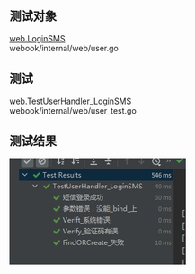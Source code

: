 ## 测试对象  
[web.LoginSMS](C:\Users\Administrator\Desktop\JGEBCamp\webook\internal\web\user.go)  
webook/internal/web/user.go

## 测试
[web.TestUserHandler_LoginSMS](C:\Users\Administrator\Desktop\JGEBCamp\webook\internal\web\user_test.go)  
webook/internal/web/user_test.go

## 测试结果
![001.png](001.png)